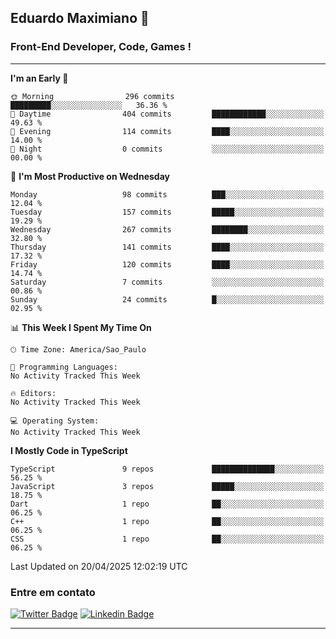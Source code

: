 ## Eduardo Maximiano 👋

### Front-End Developer, Code, Games !

---

<!--START_SECTION:waka-->
**I'm an Early 🐤** 

```text
🌞 Morning                296 commits         █████████░░░░░░░░░░░░░░░░   36.36 % 
🌆 Daytime                404 commits         ████████████░░░░░░░░░░░░░   49.63 % 
🌃 Evening                114 commits         ████░░░░░░░░░░░░░░░░░░░░░   14.00 % 
🌙 Night                  0 commits           ░░░░░░░░░░░░░░░░░░░░░░░░░   00.00 % 
```
📅 **I'm Most Productive on Wednesday** 

```text
Monday                   98 commits          ███░░░░░░░░░░░░░░░░░░░░░░   12.04 % 
Tuesday                  157 commits         █████░░░░░░░░░░░░░░░░░░░░   19.29 % 
Wednesday                267 commits         ████████░░░░░░░░░░░░░░░░░   32.80 % 
Thursday                 141 commits         ████░░░░░░░░░░░░░░░░░░░░░   17.32 % 
Friday                   120 commits         ████░░░░░░░░░░░░░░░░░░░░░   14.74 % 
Saturday                 7 commits           ░░░░░░░░░░░░░░░░░░░░░░░░░   00.86 % 
Sunday                   24 commits          █░░░░░░░░░░░░░░░░░░░░░░░░   02.95 % 
```


📊 **This Week I Spent My Time On** 

```text
🕑︎ Time Zone: America/Sao_Paulo

💬 Programming Languages: 
No Activity Tracked This Week

🔥 Editors: 
No Activity Tracked This Week

💻 Operating System: 
No Activity Tracked This Week
```

**I Mostly Code in TypeScript** 

```text
TypeScript               9 repos             ██████████████░░░░░░░░░░░   56.25 % 
JavaScript               3 repos             █████░░░░░░░░░░░░░░░░░░░░   18.75 % 
Dart                     1 repo              ██░░░░░░░░░░░░░░░░░░░░░░░   06.25 % 
C++                      1 repo              ██░░░░░░░░░░░░░░░░░░░░░░░   06.25 % 
CSS                      1 repo              ██░░░░░░░░░░░░░░░░░░░░░░░   06.25 % 
```




 Last Updated on 20/04/2025 12:02:19 UTC
<!--END_SECTION:waka-->

### Entre em contato

[![Twitter Badge](https://img.shields.io/badge/-@edmaxi-1ca0f1?style=flat-square&labelColor=1ca0f1&logo=twitter&logoColor=white&link=https://twitter.com/edmaxi)](https://twitter.com/edmaxi)
[![Linkedin Badge](https://img.shields.io/badge/-Eduardo_Maximiano-0077B5?style=flat-square&logo=Linkedin&logoColor=white&link=https://www.linkedin.com/in/maximiano-eduardo)](https://www.linkedin.com/in/maximiano-eduardo)

---

